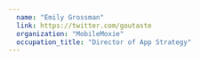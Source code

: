 ```yaml
---
  name: "Emily Grossman"
  link: https://twitter.com/goutaste
  organization: "MobileMoxie"
  occupation_title: "Director of App Strategy"
---
```


